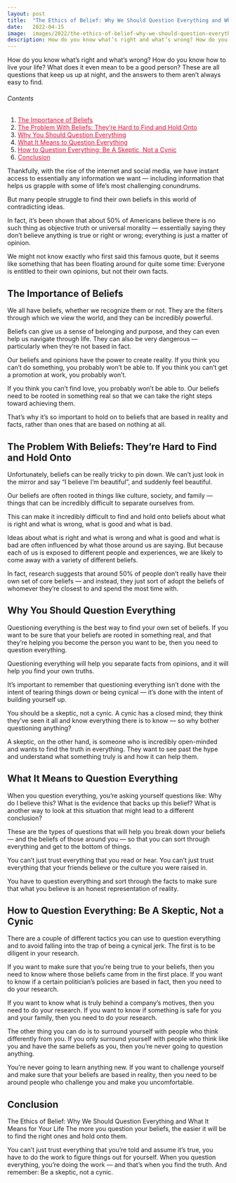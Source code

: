 ```yaml
---
layout: post
title:  "The Ethics of Belief: Why We Should Question Everything and What It Means for Your Life"
date:   2022-04-15
image:  images/2022/the-ethics-of-belief-why-we-should-question-everything-and-what-it-means-for-your-life.jpg
description: How do you know what’s right and what’s wrong? How do you know how to live your life? What does it even mean to be a good person? These are all questions that keep us up at night, and the answers to them aren’t always easy to find.
---
```



How do you know what’s right and what’s wrong? How do you know how to live your life? What does it even mean to be a good person? These are all questions that keep us up at night, and the answers to them aren’t always easy to find.

<h6>Contents</h6>

<ol>
  <li><a href="#go1" style="color: #DC143C"> The Importance of Beliefs </a></li>
  <li><a href="#go2" style="color: #DC143C"> The Problem With Beliefs: They’re Hard to Find and Hold Onto </a></li>
  <li><a href="#go3" style="color: #DC143C"> Why You Should Question Everything </a></li>
  <li><a href="#go4" style="color: #DC143C"> What It Means to Question Everything </a></li>
  <li><a href="#go5" style="color: #DC143C"> How to Question Everything: Be A Skeptic, Not a Cynic </a></li>
  <li><a href="#go6" style="color: #DC143C"> Conclusion </a></li>
</ol> 

Thankfully, with the rise of the internet and social media, we have instant access to essentially any information we want — including information that helps us grapple with some of life’s most challenging conundrums.

But many people struggle to find their own beliefs in this world of contradicting ideas.

In fact, it’s been shown that about 50% of Americans believe there is no such thing as objective truth or universal morality — essentially saying they don’t believe anything is true or right or wrong; everything is just a matter of opinion.

We might not know exactly who first said this famous quote, but it seems like something that has been floating around for quite some time: Everyone is entitled to their own opinions, but not their own facts.

<a id="go1"> </a>
## The Importance of Beliefs ##

We all have beliefs, whether we recognize them or not. They are the filters through which we view the world, and they can be incredibly powerful.

Beliefs can give us a sense of belonging and purpose, and they can even help us navigate through life. They can also be very dangerous — particularly when they’re not based in fact.

Our beliefs and opinions have the power to create reality. If you think you can’t do something, you probably won’t be able to. If you think you can’t get a promotion at work, you probably won’t.

If you think you can’t find love, you probably won’t be able to. Our beliefs need to be rooted in something real so that we can take the right steps toward achieving them.

That’s why it’s so important to hold on to beliefs that are based in reality and facts, rather than ones that are based on nothing at all.

<a id="go2"> </a>
## The Problem With Beliefs: They’re Hard to Find and Hold Onto ##

Unfortunately, beliefs can be really tricky to pin down. We can’t just look in the mirror and say “I believe I’m beautiful”, and suddenly feel beautiful.

Our beliefs are often rooted in things like culture, society, and family — things that can be incredibly difficult to separate ourselves from.

This can make it incredibly difficult to find and hold onto beliefs about what is right and what is wrong, what is good and what is bad.

Ideas about what is right and what is wrong and what is good and what is bad are often influenced by what those around us are saying. But because each of us is exposed to different people and experiences, we are likely to come away with a variety of different beliefs.

In fact, research suggests that around 50% of people don’t really have their own set of core beliefs — and instead, they just sort of adopt the beliefs of whomever they’re closest to and spend the most time with.

<a id="go3"> </a>
## Why You Should Question Everything ##

Questioning everything is the best way to find your own set of beliefs. If you want to be sure that your beliefs are rooted in something real, and that they’re helping you become the person you want to be, then you need to question everything.

Questioning everything will help you separate facts from opinions, and it will help you find your own truths.

It’s important to remember that questioning everything isn’t done with the intent of tearing things down or being cynical — it’s done with the intent of building yourself up.

You should be a skeptic, not a cynic. A cynic has a closed mind; they think they’ve seen it all and know everything there is to know — so why bother questioning anything?

A skeptic, on the other hand, is someone who is incredibly open-minded and wants to find the truth in everything. They want to see past the hype and understand what something truly is and how it can help them.

<a id="go4"> </a>
## What It Means to Question Everything ##

When you question everything, you’re asking yourself questions like: Why do I believe this? What is the evidence that backs up this belief? What is another way to look at this situation that might lead to a different conclusion?

These are the types of questions that will help you break down your beliefs — and the beliefs of those around you — so that you can sort through everything and get to the bottom of things.

You can’t just trust everything that you read or hear. You can’t just trust everything that your friends believe or the culture you were raised in.

You have to question everything and sort through the facts to make sure that what you believe is an honest representation of reality.

<a id="go5"> </a>
## How to Question Everything: Be A Skeptic, Not a Cynic ##

There are a couple of different tactics you can use to question everything and to avoid falling into the trap of being a cynical jerk. The first is to be diligent in your research.

If you want to make sure that you’re being true to your beliefs, then you need to know where those beliefs came from in the first place. If you want to know if a certain politician’s policies are based in fact, then you need to do your research.

If you want to know what is truly behind a company’s motives, then you need to do your research. If you want to know if something is safe for you and your family, then you need to do your research.

The other thing you can do is to surround yourself with people who think differently from you. If you only surround yourself with people who think like you and have the same beliefs as you, then you’re never going to question anything.

You’re never going to learn anything new. If you want to challenge yourself and make sure that your beliefs are based in reality, then you need to be around people who challenge you and make you uncomfortable.

<a id="go6"> </a>
## Conclusion ##

The Ethics of Belief: Why We Should Question Everything and What It Means for Your Life The more you question your beliefs, the easier it will be to find the right ones and hold onto them.

You can’t just trust everything that you’re told and assume it’s true, you have to do the work to figure things out for yourself. When you question everything, you’re doing the work — and that’s when you find the truth. And remember: Be a skeptic, not a cynic.

 
